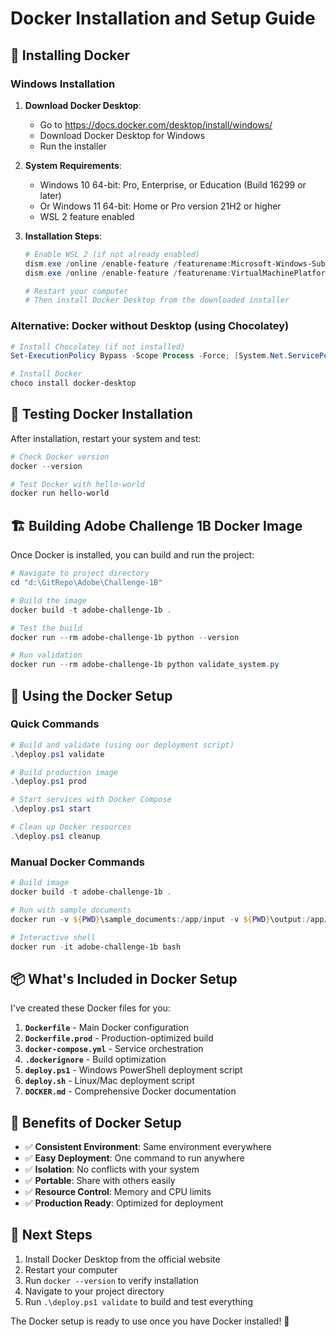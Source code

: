 # Docker Installation and Setup Guide

## 🐳 Installing Docker

### Windows Installation

1. **Download Docker Desktop**:
   - Go to https://docs.docker.com/desktop/install/windows/
   - Download Docker Desktop for Windows
   - Run the installer

2. **System Requirements**:
   - Windows 10 64-bit: Pro, Enterprise, or Education (Build 16299 or later)
   - Or Windows 11 64-bit: Home or Pro version 21H2 or higher
   - WSL 2 feature enabled

3. **Installation Steps**:
   ```powershell
   # Enable WSL 2 (if not already enabled)
   dism.exe /online /enable-feature /featurename:Microsoft-Windows-Subsystem-Linux /all /norestart
   dism.exe /online /enable-feature /featurename:VirtualMachinePlatform /all /norestart
   
   # Restart your computer
   # Then install Docker Desktop from the downloaded installer
   ```

### Alternative: Docker without Desktop (using Chocolatey)

```powershell
# Install Chocolatey (if not installed)
Set-ExecutionPolicy Bypass -Scope Process -Force; [System.Net.ServicePointManager]::SecurityProtocol = [System.Net.ServicePointManager]::SecurityProtocol -bor 3072; iex ((New-Object System.Net.WebClient).DownloadString('https://community.chocolatey.org/install.ps1'))

# Install Docker
choco install docker-desktop
```

## 🚀 Testing Docker Installation

After installation, restart your system and test:

```powershell
# Check Docker version
docker --version

# Test Docker with hello-world
docker run hello-world
```

## 🏗️ Building Adobe Challenge 1B Docker Image

Once Docker is installed, you can build and run the project:

```powershell
# Navigate to project directory
cd "d:\GitRepo\Adobe\Challenge-1B"

# Build the image
docker build -t adobe-challenge-1b .

# Test the build
docker run --rm adobe-challenge-1b python --version

# Run validation
docker run --rm adobe-challenge-1b python validate_system.py
```

## 🎯 Using the Docker Setup

### Quick Commands

```powershell
# Build and validate (using our deployment script)
.\deploy.ps1 validate

# Build production image
.\deploy.ps1 prod

# Start services with Docker Compose
.\deploy.ps1 start

# Clean up Docker resources
.\deploy.ps1 cleanup
```

### Manual Docker Commands

```powershell
# Build image
docker build -t adobe-challenge-1b .

# Run with sample documents
docker run -v ${PWD}\sample_documents:/app/input -v ${PWD}\output:/app/output adobe-challenge-1b python cli.py --pdf-dir /app/input --persona "Investment Analyst" --job "Analyze revenue trends"

# Interactive shell
docker run -it adobe-challenge-1b bash
```

## 📦 What's Included in Docker Setup

I've created these Docker files for you:

1. **`Dockerfile`** - Main Docker configuration
2. **`Dockerfile.prod`** - Production-optimized build
3. **`docker-compose.yml`** - Service orchestration
4. **`.dockerignore`** - Build optimization
5. **`deploy.ps1`** - Windows PowerShell deployment script
6. **`deploy.sh`** - Linux/Mac deployment script
7. **`DOCKER.md`** - Comprehensive Docker documentation

## 🎉 Benefits of Docker Setup

- ✅ **Consistent Environment**: Same environment everywhere
- ✅ **Easy Deployment**: One command to run anywhere
- ✅ **Isolation**: No conflicts with your system
- ✅ **Portable**: Share with others easily
- ✅ **Resource Control**: Memory and CPU limits
- ✅ **Production Ready**: Optimized for deployment

## 🔄 Next Steps

1. Install Docker Desktop from the official website
2. Restart your computer
3. Run `docker --version` to verify installation
4. Navigate to your project directory
5. Run `.\deploy.ps1 validate` to build and test everything

The Docker setup is ready to use once you have Docker installed! 🚀
